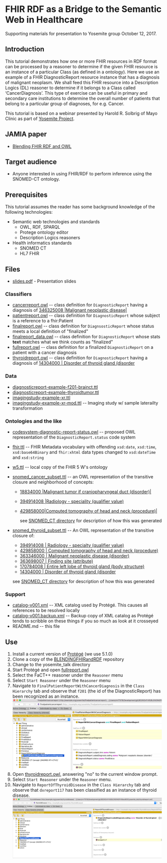 # FHIR RDF as a Bridge to the Semantic Web in Healthcare
Supporting materials for presentation to Yosemite group  October 12, 2017.


## Introduction
This tutorial demonstrates how one or more FHIR resources in RDF format can be processed by a reasoner to determine if the given FHIR resource is an instance of a particular Class (as defined in a ontology). Here we use an example of a FHIR DiagnosticReport resource instance that has a diagnosis of malignant neoplasm. We shall feed this FHIR resource into a Description Logics (DL) reasoner to determine if it belongs to a Class called ‘CancerDiagnosis’. This type of exercise can be useful in primary and secondary care institutions to determine the overall number of patients that belong to a particular group of diagnoses, for e.g. Cancer.

This tutorial is based on a webinar presented by Harold R. Solbrig of Mayo Clinic as part of [Yosemite Project](http://yosemiteproject.org/fhir-rdf-as-a-bridge-to-the-semantic-web-in-healthcare/).


## JAMIA paper
* [Blending FHIR RDF and OWL](http://www.swat4ls.org/wp-content/uploads/2017/11/SWAT4LS-2017_paper_28.pdf)

## Target audience
* Anyone interested in using FHIR/RDF to perform inference using the SNOMED-CT ontology.

## Prerequisites
This tutorial assumes the reader has some background knowledge of the following technologies:
* Semantic web technologies and standards
  * OWL, RDF, SPARQL
  * Protege ontology editor
  * Description Logics reasoners
* Health informatics standards
  * SNOMED CT
  * HL7 FHIR


## Files
* [slides.pdf](slides.pdf) - Presentation slides

### Classifiers
* [cancerreport.owl](cancerreport.owl) -- class definition for `DiagnosticReport` having a diagnosis of [346325008
|Malignant neoplastic disease|](http://snomed.info/id/346325008)
* [patientreport.owl](patientreport.owl) -- class definition for `DiagnosticReport` whose subject is a reference to a fhir:Patient
* [finalreport.owl](finalreport.owl) -- class definition for `DiagnsosticReport` whose status meets a local definition of "finalized"
* [finalreport_data.owl](finalreport_data.owl) -- class definition for `DiagnosticReport` whose stats **text** matches what we think counts as "finalized"
* [fullreport.owl](fullreport.owl) -- class definition for a finalized `DiagnosticReport` on a patient with a cancer diagnosis
* [thyroidreport.owl](thyroidreport.owl) -- class definition for `DiagnosticReport` having a diagnosis of [14304000 | Disorder of thyroid gland (disorder](http://snomed.info/id/14304000)

### Data
* [diagnosticreport-example-f201-brainct.ttl](diagnosticreport-example-f201-brainct.ttl)
* [diagnosticreport-example-thyroidtumor.ttl](diagnosticreport-example-thyroidtumor.ttl)
* [imagingstudy-example-xr.ttl](imagingstudy-example-xr.ttl)
* [imagingstudy-example-xr-mod.ttl](imagingstudy-example-xr_mod.ttl) -- Imaging study w/ sample laterailty transformation

### Ontologies and the like
* [codesystem-diagnostic-report-status.owl](codesystem-diagnostic-report-status.owl) -- proposed OWL representation of the `DiagnosticReport.status` code system
* [fhir.ttl](fhir.ttl) -- FHIR Metadata vocabulary with offending `xsd:date`, `xsd:time`, `xsd:base64Binary` and `fhir:xhtml` data types changed to `xsd:dateTime` and `xsd:string`
* [w5.ttl](w5.ttl) -- local copy of the FHIR 5 W's ontology
* [snomed_cancer_subset.ttl](snomed_cancer_subset.ttl) -- an OWL representation of the transitive closure and neighborhood of concepts:
  * [18834000 |Malignant tumor if craniopharyngeal duct (disorder)|](http://snomed.info/id/188340000)
  * [394914008 |Radiology - speciality (qualifier value)](http://snomed.info/id/394914008)
  * [429858000|Computed tomography of head and neck (procedure)|](http://snomed.info/id/429858000)
     
     see [SNOMED_CT directory](SNOMED_CT) for description of how this was generated
* [snomed_thyroid_subset.ttl](snomed_thyroid_subset.ttl) -- An OWL representation of the transitive closure of:
    * [394914008 | Radiology - specialty (qualifier value)](http://snomed.info/id/394914008)
    * [429858000 | Computed tomography of head and neck (procedure)](http://snomed.info/id/429858000)
    * [363346000 | Malignant neoplastic disease (disorder)](http://snomed.info/id/363346000)
    * [363698007 | Finding site (attribute)](http://snomed.info/id/363698007)
    * [170784008 | Entire left lobe of thyroid gland (body structure)](http://snomed.info/id/170784008)
    * [14304000 | Disorder of thyroid gland (disorder](http://snomed.info/id/14304000)
    
    see [SNOMED_CT directory](SNOMED_CT) for description of how this was generated

### Support
* [catalog-v001.xml](catalog-v001.xml) -- XML catalog used by Protégé.  This causes all references to be resolved locally
* [catalog-v001.backup.xml](catalog-v001.backup.xml) -- Backup copy of XML catalog as Protégé tends to scribble on these things if you so much
as look at it crosseyed
* README.md -- this file

## Use
1. Install a current version of [Protégé](https://protege.stanford.edu) (we use 5.1.0)
2. Clone a copy of the [BLENDINGFHIRandRDF](https://github.com/BD2KOnFHIR/BLENDINGFHIRandRDF) repository
3. Change to the yosemite_talk directory
3. Start Protégé and open [fullreport.owl](fullreport.owl)
4. Select the FaCT++ reasoner under the `Reasoner` menu
5. Select `Start Reasoner` under the `Reasoner` menu
6. Navigate to `FinalPatientReportWithCancerDiagnosis` in the `Class Hierarchy` tab and observe that `f201` (the id of the DiagnosticReport) has been recognized as an instance.
![Class Hierarchy Tab](images/img1.png)
7. Open [thyroidreport.owl](thyroidreport.owl), answering "no" to the current window prompt.
8. Select `Start Reasoner` under the `Reasoner` menu.
9. Navigate to `ReportOfThyroidDisease` in the `Class Hierarchy` tab and observe that `dxreport117` has been classified
as an instance of thyroid disease.
![Class Hierarchy Tab](images/img2.png)

